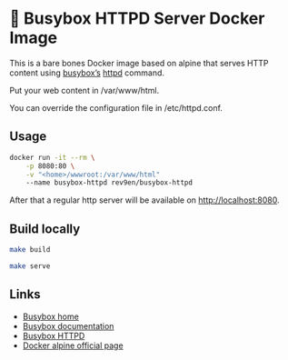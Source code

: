# 🐳 Busybox HTTPD Server Docker Image

This is a bare bones Docker image based on alpine that serves HTTP content using [busybox’s](https://busybox.net/) [httpd](https://oldwiki.archive.openwrt.org/doc/howto/http.httpd) command.


Put your web content in /var/www/html.

You can override the configuration file in /etc/httpd.conf.

## Usage

```bash
docker run -it --rm \
    -p 8080:80 \
    -v "<home>/wwwroot:/var/www/html"
    --name busybox-httpd rev9en/busybox-httpd
```

After that a regular http server will be available on [http://localhost:8080](http://localhost:8080).

## Build locally

```bash
make build

make serve
```

## Links

* [Busybox home](https://www.busybox.net/)
* [Busybox documentation](https://www.busybox.net/downloads/BusyBox.html)
* [Busybox HTTPD](https://oldwiki.archive.openwrt.org/doc/howto/http.httpd)
* [Docker alpine official page](https://hub.docker.com/_/alpine)
